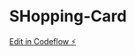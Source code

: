 # SHopping-Card

[Edit in Codeflow ⚡️](https://stackblitz.com/~/github.com/SaravananRajamanickam/SHopping-Card)